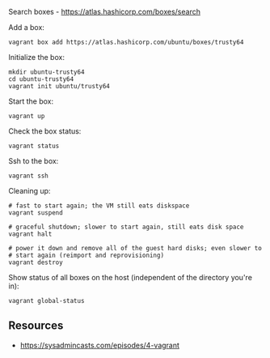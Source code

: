 Search boxes - https://atlas.hashicorp.com/boxes/search

Add a box:

    vagrant box add https://atlas.hashicorp.com/ubuntu/boxes/trusty64

Initialize the box:

    mkdir ubuntu-trusty64
    cd ubuntu-trusty64
    vagrant init ubuntu/trusty64


Start the box:

    vagrant up

Check the box status:

    vagrant status

Ssh to the box:

    vagrant ssh

Cleaning up:

    # fast to start again; the VM still eats diskspace
    vagrant suspend

    # graceful shutdown; slower to start again, still eats disk space
    vagrant halt

    # power it down and remove all of the guest hard disks; even slower to
    # start again (reimport and reprovisioning)
    vagrant destroy

Show status of all boxes on the host (independent of the directory you're in):

    vagrant global-status

Resources
---------

* https://sysadmincasts.com/episodes/4-vagrant
